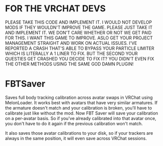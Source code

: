 # FOR THE VRCHAT DEVS
PLEASE TAKE THIS CODE AND IMPLEMENT IT. I WOULD NOT DEVELOP MODS IF THEY WOULDN'T IMPROVE THE GAME. PLEASE JUST TAKE IT AND IMPLEMENT IT. WE DON'T CARE WHETHER OR NOT WE GET PAID FOR THIS. I WANT THIS GAME TO IMPROVE. ASLO GET YOUR PROJECT MANAGEMENT STRAIGHT AND WORK ON ACTUAL ISSUES.
I'VE REPORTED A CRASH THAT'S ABLE TO BYPASS YOUR PARTICLE LIMITER WHICH IS LITERALLY A 1 LINER TO FIX.
BUT THE SECOND YOUR QUESTIES GET CRASHED YOU DECIDE TO FIX IT? YOU DIDN'T EVEN FIX THE OTHER METHODS USING THE SAME GOD DAMN PLUGIN!

# FBTSaver
Saves full body tracking calibration across avatar swaps in VRChat using MelonLoader. It works best with avatars that have very similar armatures. If the armature doesn't match and your calibration is broken, you'll have to calibrate just like without the mod.
Now FBT Saver will save your calibration on a per-avatar basis. So if you've already calibrated into that avatar once, you don't have to do it again if the previous calibration won't match.

It also saves those avatar calibrations to your disk, so if your trackers are always in the same position, it will even save across VRChat sessions.

